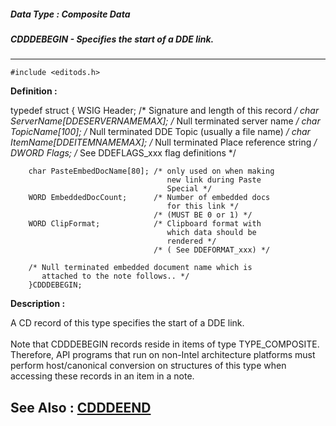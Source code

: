 ##### Data Type : Composite Data
##### CDDDEBEGIN - Specifies the start of a DDE link.
---
```
#include <editods.h>
```

**Definition :**

typedef struct
    {
        WSIG Header;                  /* Signature and length of 
                                         this record */
        char ServerName[DDESERVERNAMEMAX];  /* Null terminated 
                                               server name */
        char TopicName[100];        /* Null terminated DDE Topic
                                       (usually a file name) */
        char ItemName[DDEITEMNAMEMAX];  /* Null terminated Place 
                                           reference string */
        DWORD Flags;                /* See DDEFLAGS_xxx flag
                                       definitions */
                                     
        char PasteEmbedDocName[80]; /* only used on when making 
                                       new link during Paste 
                                       Special */
        WORD EmbeddedDocCount;      /* Number of embedded docs 
                                       for this link */
                                    /* (MUST BE 0 or 1) */
        WORD ClipFormat;            /* Clipboard format with
                                       which data should be 
                                       rendered */
                                    /* ( See DDEFORMAT_xxx) */

        /* Null terminated embedded document name which is 
           attached to the note follows.. */
        }CDDDEBEGIN;


**Description :**

A CD record of this type specifies the start of a DDE link.<br>
<br>
Note that CDDDEBEGIN records reside in items of type TYPE_COMPOSITE. Therefore, API programs that run on non-Intel architecture platforms must perform host/canonical conversion on structures of this type when accessing these records in an item in a note.


**See Also :**
[CDDDEEND](/domino-c-api-docs/reference/Data/CDDDEEND)
---
